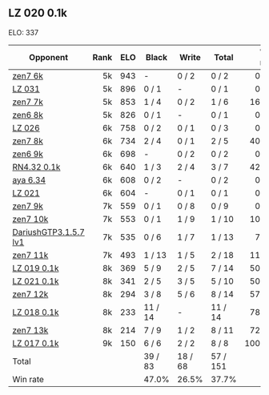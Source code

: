 ## LZ 020 0.1k ##

ELO: 337

Opponent | Rank | ELO | Black | Write | Total | Win rate
---------|-----:|----:|-------|-------|-------|-------:
[zen7 6k](zen7%206k.md) | 5k | 943 | - | 0 / 2 | 0 / 2 | 0.0%
[LZ 031](LZ%20031.md) | 5k | 896 | 0 / 1 | - | 0 / 1 | 0.0%
[zen7 7k](zen7%207k.md) | 5k | 853 | 1 / 4 | 0 / 2 | 1 / 6 | 16.7%
[zen6 8k](zen6%208k.md) | 5k | 826 | 0 / 1 | - | 0 / 1 | 0.0%
[LZ 026](LZ%20026.md) | 6k | 758 | 0 / 2 | 0 / 1 | 0 / 3 | 0.0%
[zen7 8k](zen7%208k.md) | 6k | 734 | 2 / 4 | 0 / 1 | 2 / 5 | 40.0%
[zen6 9k](zen6%209k.md) | 6k | 698 | - | 0 / 2 | 0 / 2 | 0.0%
[RN4.32 0.1k](RN4.32%200.1k.md) | 6k | 640 | 1 / 3 | 2 / 4 | 3 / 7 | 42.9%
[aya 6.34](aya%206.34.md) | 6k | 608 | 0 / 2 | - | 0 / 2 | 0.0%
[LZ 021](LZ%20021.md) | 6k | 604 | - | 0 / 1 | 0 / 1 | 0.0%
[zen7 9k](zen7%209k.md) | 7k | 559 | 0 / 1 | 0 / 8 | 0 / 9 | 0.0%
[zen7 10k](zen7%2010k.md) | 7k | 553 | 0 / 1 | 1 / 9 | 1 / 10 | 10.0%
[DariushGTP3.1.5.7 lv1](DariushGTP3.1.5.7%20lv1.md) | 7k | 535 | 0 / 6 | 1 / 7 | 1 / 13 | 7.7%
[zen7 11k](zen7%2011k.md) | 7k | 493 | 1 / 13 | 1 / 5 | 2 / 18 | 11.1%
[LZ 019 0.1k](LZ%20019%200.1k.md) | 8k | 369 | 5 / 9 | 2 / 5 | 7 / 14 | 50.0%
[LZ 021 0.1k](LZ%20021%200.1k.md) | 8k | 341 | 2 / 5 | 3 / 5 | 5 / 10 | 50.0%
[zen7 12k](zen7%2012k.md) | 8k | 294 | 3 / 8 | 5 / 6 | 8 / 14 | 57.1%
[LZ 018 0.1k](LZ%20018%200.1k.md) | 8k | 233 | 11 / 14 | - | 11 / 14 | 78.6%
[zen7 13k](zen7%2013k.md) | 8k | 214 | 7 / 9 | 1 / 2 | 8 / 11 | 72.7%
[LZ 017 0.1k](LZ%20017%200.1k.md) | 9k | 150 | 6 / 6 | 2 / 2 | 8 / 8 | 100.0%
Total | | | 39 / 83 | 18 / 68 | 57 / 151 | 
Win rate| | | 47.0% | 26.5% | 37.7% | 
